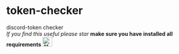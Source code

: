 # token-checker
discord-token checker
<br>
<i>If you find this useful please star</i>
**make sure you have installed all requirements** <img src = "https://encrypted-tbn0.gstatic.com/images?q=tbn:ANd9GcQsKxb1ipvrj6jcimdzB6JaYOmASNeEy-IvZ0w9DwdY0Q&s" title = "😈" width = 25 height = 25>

